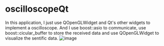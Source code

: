# oscilloscopeQt
In this application, I just use QOpenGLWidget and Qt's other widgets to implement a oscilloscope. And I use boost::asio to communicate, use boost::cicular_buffer to store the received data and use QOpenGLWidget to visualize the sentific data.
![image](https://github.com/liulangx/oscilloscopeQt/blob/master/Result/%E7%A4%BA%E6%B3%A2%E5%99%A8%E7%AC%AC%E4%B8%80%E7%89%881.png)
